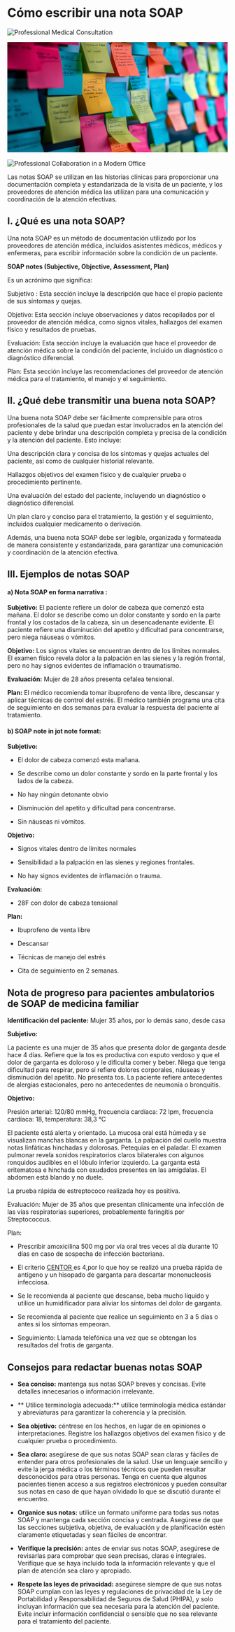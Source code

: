 # Cómo escribir una nota SOAP
![Professional Medical Consultation](https://github.com/user-attachments/assets/0b071aed-4757-443d-952e-21877b07e7bf)

![colorful notes](https://github.com/lmorenosilva/zanahoriaTech/blob/main/ColorfulNotes.jpeg#:~:text=soapNote.md-,ColorfulNotes,-.jpeg)

![Professional Collaboration in a Modern Office](https://github.com/user-attachments/assets/ad98b427-b10e-40da-806e-07ff8438bcb7)




Las notas SOAP se utilizan en las historias clínicas para proporcionar una documentación completa y estandarizada de la visita de un paciente, y los proveedores de atención médica las utilizan para una comunicación y coordinación de la atención efectivas.



## I. ¿Qué es una nota SOAP? 

Una nota SOAP es un método de documentación utilizado por los proveedores de atención médica, incluidos asistentes médicos, médicos y enfermeras, para escribir información sobre la condición de un paciente.

**SOAP notes (Subjective, Objective, Assessment, Plan)**

Es un acrónimo que significa:

Subjetivo : Esta sección incluye la descripción que hace el propio paciente de sus síntomas y quejas.

Objetivo: Esta sección incluye observaciones y datos recopilados por el proveedor de atención médica, como signos vitales, hallazgos del examen físico y resultados de pruebas.

Evaluación: Esta sección incluye la evaluación que hace el proveedor de atención médica sobre la condición del paciente, incluido un diagnóstico o diagnóstico diferencial.

Plan: Esta sección incluye las recomendaciones del proveedor de atención médica para el tratamiento, el manejo y el seguimiento.

## II. ¿Qué debe transmitir una buena nota SOAP?

Una buena nota SOAP debe ser fácilmente comprensible para otros profesionales de la salud que puedan estar involucrados en la atención del paciente y debe brindar una descripción completa y precisa de la condición y la atención del paciente. Esto incluye:

Una descripción clara y concisa de los síntomas y quejas actuales del paciente, así como de cualquier historial relevante.

Hallazgos objetivos del examen físico y de cualquier prueba o procedimiento pertinente.

Una evaluación del estado del paciente, incluyendo un diagnóstico o diagnóstico diferencial.

Un plan claro y conciso para el tratamiento, la gestión y el seguimiento, incluidos cualquier medicamento o derivación.

Además, una buena nota SOAP debe ser legible, organizada y formateada de manera consistente y estandarizada, para garantizar una comunicación y coordinación de la atención efectiva.


## III. Ejemplos de notas SOAP

#### a) Nota SOAP en forma narrativa :

**Subjetivo:** El paciente refiere un dolor de cabeza que comenzó esta mañana. El dolor se describe como un dolor constante y sordo en la parte frontal y los costados de la cabeza, sin un desencadenante evidente. El paciente refiere una disminución del apetito y dificultad para concentrarse, pero niega náuseas o vómitos.

**Objetivo:** Los signos vitales se encuentran dentro de los límites normales. El examen físico revela dolor a la palpación en las sienes y la región frontal, pero no hay signos evidentes de inflamación o traumatismo.

**Evaluación:**  Mujer de 28 años presenta cefalea tensional.

**Plan:** El médico recomienda tomar ibuprofeno de venta libre, descansar y aplicar técnicas de control del estrés. El médico también programa una cita de seguimiento en dos semanas para evaluar la respuesta del paciente al tratamiento.

#### b) SOAP note in jot note format:

**Subjetivo:**

- El dolor de cabeza comenzó esta mañana.

- Se describe como un dolor constante y sordo en la parte frontal y los lados de la cabeza.

- No hay ningún detonante obvio

- Disminución del apetito y dificultad para concentrarse.

- Sin náuseas ni vómitos.

**Objetivo:**

- Signos vitales dentro de límites normales

- Sensibilidad a la palpación en las sienes y regiones frontales.

- No hay signos evidentes de inflamación o trauma.

**Evaluación:**

- 28F con dolor de cabeza tensional

**Plan:**

- Ibuprofeno de venta libre

- Descansar

- Técnicas de manejo del estrés

- Cita de seguimiento en 2 semanas.


## Nota de progreso para pacientes ambulatorios de SOAP de medicina familiar

**Identificación del paciente:** 
 Mujer 35 años, por lo demás sano, desde casa

**Subjetivo:**

La paciente es una mujer de 35 años que presenta dolor de garganta desde hace 4 días. Refiere que la tos es productiva con esputo verdoso y que el dolor de garganta es doloroso y le dificulta comer y beber. Niega que tenga dificultad para respirar, pero sí refiere dolores corporales, náuseas y disminución del apetito. No presenta tos. La paciente refiere antecedentes de alergias estacionales, pero no antecedentes de neumonía o bronquitis.

**Objetivo:**

Presión arterial: 120/80 mmHg, frecuencia cardíaca: 72 lpm, frecuencia cardíaca: 18, temperatura: 38,3 °C

El paciente está alerta y orientado. La mucosa oral está húmeda y se visualizan manchas blancas en la garganta. La palpación del cuello muestra notas linfáticas hinchadas y dolorosas. Petequias en el paladar. El examen pulmonar revela sonidos respiratorios claros bilaterales con algunos ronquidos audibles en el lóbulo inferior izquierdo. La garganta está eritematosa e hinchada con exudados presentes en las amígdalas. El abdomen está blando y no duele.

La prueba rápida de estreptococo realizada hoy es positiva.

Evaluación: Mujer de 35 años que presentan clínicamente una infección de las vías respiratorias superiores, probablemente faringitis por Streptococcus.

Plan:

- Prescribir amoxicilina 500 mg por vía oral tres veces al día durante 10 días en caso de sospecha de infección bacteriana.

- El criterio [CENTOR ](https://www.mdcalc.com/calc/104/centor-score-modified-mcisaac-strep-pharyngitis#when-to-use) es 4,por lo que hoy se realizó una prueba rápida de antígeno y un hisopado de garganta para descartar mononucleosis infecciosa.

- Se le recomienda al paciente que descanse, beba mucho líquido y utilice un humidificador para aliviar los síntomas del dolor de garganta.

- Se recomienda al paciente que realice un seguimiento en 3 a 5 días o antes si los síntomas empeoran.

- Seguimiento: Llamada telefónica una vez que se obtengan los resultados del frotis de garganta.


## Consejos para redactar buenas notas SOAP

- **Sea conciso:** mantenga sus notas SOAP breves y concisas. Evite detalles innecesarios o información irrelevante.

- ** Utilice terminología adecuada:** utilice terminología médica estándar y abreviaturas para garantizar la coherencia y la precisión.

- **Sea objetivo:** céntrese en los hechos, en lugar de en opiniones o interpretaciones. Registre los hallazgos objetivos del examen físico y de 
  cualquier prueba o procedimiento.

- **Sea claro:** asegúrese de que sus notas SOAP sean claras y fáciles de entender para otros profesionales de la salud. Use un lenguaje sencillo y 
    evite la jerga médica o los términos técnicos que pueden resultar desconocidos para otras personas. Tenga en cuenta que algunos pacientes tienen 
    acceso a sus registros electrónicos y pueden consultar sus notas en caso de que hayan olvidado lo que se discutió durante el encuentro.

- **Organice sus notas:** utilice un formato uniforme para todas sus notas SOAP y mantenga cada sección concisa y centrada. Asegúrese de que las 
  secciones subjetiva, objetiva, de evaluación y de planificación estén claramente etiquetadas y sean fáciles de encontrar.

- **Verifique la precisión:** antes de enviar sus notas SOAP, asegúrese de revisarlas para comprobar que sean precisas, claras e integrales. 
    Verifique que se haya incluido toda la información relevante y que el plan de atención sea claro y apropiado.

- **Respete las leyes de privacidad:** asegúrese siempre de que sus notas SOAP cumplan con las leyes y regulaciones de privacidad de la Ley de 
    Portabilidad y Responsabilidad de Seguros de Salud (PHIPA), y solo incluyan información que sea necesaria para la atención del paciente. Evite 
    incluir información confidencial o sensible que no sea relevante para el tratamiento del paciente.















